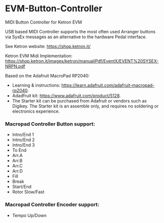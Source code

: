 # EVM-Button-Controller

MIDI Button Controller for Ketron EVM

USB based MIDI Controller supports the most often used Arranger buttons via SysEx messages as an alternative to the hardware Pedal interface.

See Ketron website: https://shop.ketron.it/

Ketron EVM Midi Implementation: https://shop.ketron.it/images/ketron/manualiPdf/EventX/EVENT%20SYSEX-NRPN.pdf

Based on the Adafruit MacroPad RP2040: 
- Learning & instructions: https://learn.adafruit.com/adafruit-macropad-rp2040. 
- Adadfruit kit: https://www.adafruit.com/product/5128. 
- The Starter kit can be purchased from Adafruit or vendors such as Digikey. The Starter kit is an assemble only, and requires no soldering 
or electronics experience.

### Macropad Controller Button support:
- Intro/End 1
- Intro/End 2
- Intro/End 3
- To End
- Arr.A
- Arr.B
- Arr.C
- Arr.D
- Fill
- Break
- Start/End
- Rotor Slow/Fast
  
### Macropad Controller Encoder support:
- Tempo Up/Down
  





